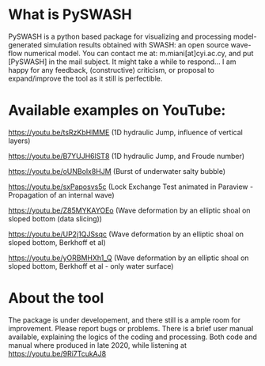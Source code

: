 # What is PySWASH

PySWASH is a python based package for visualizing and processing model-generated simulation results obtained with SWASH: an open source wave-flow numerical model. You can contact me at: m.miani[at]cyi.ac.cy, and put [PySWASH] in the mail subject. It might take a while to respond...
I am happy for any feedback, (constructive) criticism, or proposal to expand/improve the tool as it still is perfectible. 

# Available examples on YouTube:
 
https://youtu.be/tsRzKbHlMME (1D hydraulic Jump, influence of vertical layers)

https://youtu.be/B7YUJH6lST8 (1D hydraulic Jump, and Froude number)

https://youtu.be/oUNBolx8HJM (Burst of underwater salty bubble)

https://youtu.be/sxPaposvs5c (Lock Exchange Test animated in Paraview - Propagation of an internal wave)

https://youtu.be/Z85MYKAYOEo (Wave deformation by an elliptic shoal on sloped bottom (data slicing))

https://youtu.be/UP2j1QJSsqc (Wave deformation by an elliptic shoal on sloped bottom, Berkhoff et al)

https://youtu.be/yORBMHXh1_Q (Wave deformation by an elliptic shoal on sloped bottom, Berkhoff et al - only water surface)

# About the tool

The package is under developement, and there still is a ample room for improvement. Please report bugs or problems. There is a brief user manual available, explaining the logics of the coding and processing. Both code and manual where produced in late 2020, while listening at https://youtu.be/9Ri7TcukAJ8
